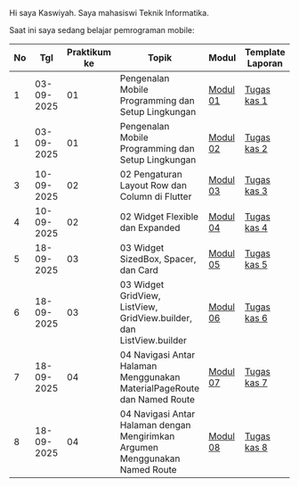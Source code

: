 Hi saya Kaswiyah. 
Saya mahasiswi Teknik Informatika.

Saat ini saya sedang belajar pemrograman mobile:

| No  | Tgl  | Praktikum ke  | Topik  | Modul | Template Laporan |
| ------------ | ------------ | ------------ | ------------ | ------------ | ------------ | 
|  1 | 03-09-2025  | 01  | Pengenalan Mobile Programming dan Setup Lingkungan  | [Modul 01](https://docs.google.com/document/d/1aVRJTNYvTpJY1oBlYQX1pxzbSQFfJ98n/edit?usp=sharing&ouid=104944616880503288967&rtpof=true&sd=true "Modul 01") | [Tugas kas 1](https://drive.google.com/drive/folders/1C-teENK0FOGYWoHc6TLfjjGxqOmvoM8K?usp=sharing](https://drive.google.com/file/d/1ZERFkTkyepEsxPCiDTOruuPlfaoY9PRT/view?usp=drive_link)) |
|  1 | 03-09-2025  | 01  | Pengenalan Mobile Programming dan Setup Lingkungan  | [Modul 02](https://docs.google.com/document/d/1bAyuU6jrKHtkA4Xj5qt7JtetDfKI22JQ/edit?usp=sharing&ouid=104944616880503288967&rtpof=true&sd=true "Modul 02")| [Tugas kas 2](https://docs.google.com/document/d/1wie0WZLUFwCLTRCIop5fmH-7mAGyVkCN/edit?usp=sharing&ouid=104944616880503288967&rtpof=true&sd=true "Template laporan](https://drive.google.com/drive/folders/1yHHola44GKxdNCfNfPazCChmlj4sPi82?usp=sharing)")|
| 3 |	10-09-2025 | 02	| 02	Pengaturan Layout Row dan Column di Flutter |	[Modul 03](https://drive.google.com/file/d/1gIgl7aoclgOV_NzmygZbeMh5IfxyfyRP/view) | [Tugas kas 3](https://drive.google.com/file/d/1_lc4PsQIGMVyI0op2DEaCsp94dkZkPck/view?usp=sharing)
| 4 |	10-09-2025 | 02 |	02	Widget Flexible dan Expanded	 | [Modul 04](https://drive.google.com/file/d/1mtCScd_vPk-hPPJ-4FVrpd8PFaecZS2z/view) |	[Tugas kas 4](https://drive.google.com/file/d/1rrqFeN6FCupcyxpJKp1kDemrj27GXU7d/view?usp=sharing)
| 5	| 18-09-2025 | 03 |	03	Widget SizedBox, Spacer, dan Card |	[Modul 05](https://drive.google.com/file/d/1cVl9qzwmJ1fy4ZU1NfBjXaTaYjDmRkBa/view?usp=sharing) | [ Tugas kas 5](https://drive.google.com/file/d/1ONtlGa0-KYBP1DkiOeWFvYZIxaXRk5yL/view?usp=sharing)
| 6 | 18-09-2025 | 03 |	03	Widget GridView, ListView, GridView.builder, dan ListView.builder |	[Modul 06](https://drive.google.com/file/d/1-f3Q7xjumFxWN0w24-qeNsJaKUPXTLyI/view?usp=sharing) | [Tugas kas 6](https://drive.google.com/file/d/1-f3Q7xjumFxWN0w24-qeNsJaKUPXTLyI/view?usp=sharing)
| 7 |	18-09-2025 | 04 |	04	Navigasi Antar Halaman Menggunakan MaterialPageRoute dan Named Route |	[Modul 07](https://drive.google.com/file/d/1FL0RlUBs1ge5TwTdgPA2wp605XfkB7oV/view?usp=sharing) | [Tugas kas 7](https://drive.google.com/file/d/1Jrz_GQXMLNn7W_NvHIShl_KJhjuUVS-f/view?usp=drive_link)
| 8 |	18-09-2025 | 04 |	04	Navigasi Antar Halaman dengan Mengirimkan Argumen Menggunakan Named Route | [Modul 08](https://drive.google.com/file/d/10KMwv9Al60bD8qIRRBTVpdEmX8r6VcGl/view) | [Tugas kas 8](https://drive.google.com/file/d/1QWguEIMTJXrmAnBMJ9fq1a6XWVSy-1Fv/view?usp=drive_link)
